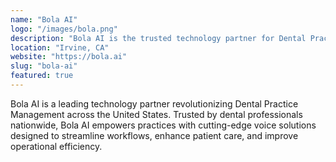 ```yaml
---
name: "Bola AI"
logo: "/images/bola.png"
description: "Bola AI is the trusted technology partner for Dental Practice Management in the United States."
location: "Irvine, CA"
website: "https://bola.ai"
slug: "bola-ai"
featured: true
---
```


Bola AI is a leading technology partner revolutionizing Dental Practice Management across the United States. Trusted by dental professionals nationwide, Bola AI empowers practices with cutting-edge voice solutions designed to streamline workflows, enhance patient care, and improve operational efficiency.
